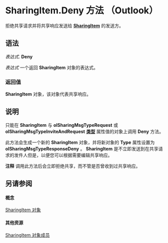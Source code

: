 
# SharingItem.Deny 方法 （Outlook）

拒绝共享请求并将共享响应发送给  **[SharingItem](63dd3451-44f3-7cc4-c6e2-7dad5835a7d2.md)** 的发送方。


## 语法

 _表达式_. **Deny**

 _表达式_ 一个返回 **SharingItem** 对象的表达式。


### 返回值

 **SharingItem** 对象，该对象代表共享响应。


## 说明

只能在 **SharingItem** 与 **olSharingMsgTypeRequest** 或 **olSharingMsgTypeInviteAndRequest** **[类型](1077b74f-38ee-8932-792d-64033bc66525.md)** 属性值的对象上调用 **Deny** 方法。

此方法会生成一个新的 **SharingItem** 对象，并将新对象的 **Type** 属性设置为 **olSharingMsgTypeResponseDeny** 。 **SharingItem** 是不立即发送到在共享请求的发件人但是，以便您可以根据需要编辑共享响应。


 **注释**  调用此方法后会立即拒绝共享，而不管是否曾收到过共享响应。


## 另请参阅


#### 概念


[SharingItem 对象](63dd3451-44f3-7cc4-c6e2-7dad5835a7d2.md)
#### 其他资源


[SharingItem 对象成员](719ad60e-2242-2c54-778f-006b61690389.md)